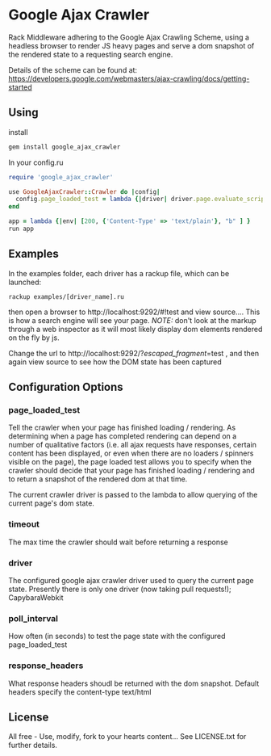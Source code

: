 # Google Ajax Crawler

Rack Middleware adhering to the Google Ajax Crawling Scheme, using a headless browser to render JS heavy pages and serve a dom snapshot of the rendered state to a requesting search engine.

Details of the scheme can be found at: https://developers.google.com/webmasters/ajax-crawling/docs/getting-started

## Using

install

``` ruby
gem install google_ajax_crawler
```

In your config.ru

``` ruby
require 'google_ajax_crawler'

use GoogleAjaxCrawler::Crawler do |config|
  config.page_loaded_test = lambda {|driver| driver.page.evaluate_script('document.getElementById("loading") == null') }
end

app = lambda {|env| [200, {'Content-Type' => 'text/plain'}, "b" ] }
run app

```

## Examples

In the examples folder, each driver has a rackup file, which can be launched:

`rackup examples/[driver_name].ru`

then open a browser to http://localhost:9292/#!test and view source.... This is how a search engine will see your page. *NOTE:* don't look at the markup through a web inspector as it will most likely display dom elements rendered on the fly by js.

Change the url to http://localhost:9292/?_escaped_fragment_=test , and then again view source to see how the DOM state has been captured

## Configuration Options

### page_loaded_test

Tell the crawler when your page has finished loading / rendering. As determining when a page has completed rendering can depend on a number of qualitative factors (i.e. all ajax requests have responses, certain content has been displayed, or even when there are no loaders / spinners visible on the page), the page loaded test allows you to specify when the crawler should decide that your page has finished loading / rendering and to return a snapshot of the rendered dom at that time.

The current crawler driver is passed to the lambda to allow querying of the current page's dom state.

### timeout

The max time the crawler should wait before returning a response

### driver

The configured google ajax crawler driver used to query the current page state. Presently there is only one driver (now taking pull requests!); CapybaraWebkit

### poll_interval

How often (in seconds) to test the page state with the configured page_loaded_test

### response_headers

What response headers shoudl be returned with the dom snapshot. Default headers specify the content-type text/html

## License

All free - Use, modify, fork to your hearts content...
See LICENSE.txt for further details.

